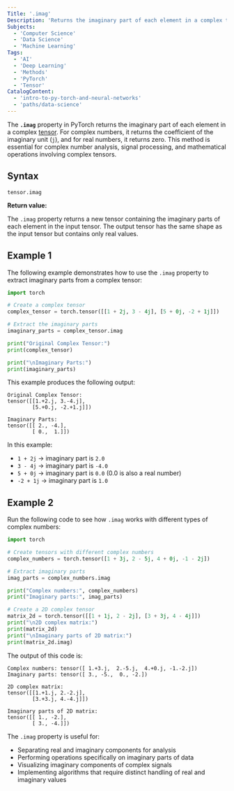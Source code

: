 ```yaml
---
Title: '.imag'
Description: 'Returns the imaginary part of each element in a complex tensor.'
Subjects:
  - 'Computer Science'
  - 'Data Science'
  - 'Machine Learning'
Tags:
  - 'AI'
  - 'Deep Learning'
  - 'Methods'
  - 'PyTorch'
  - 'Tensor'
CatalogContent:
  - 'intro-to-py-torch-and-neural-networks'
  - 'paths/data-science'
---
```


The **`.imag`** property in PyTorch returns the imaginary part of each element in a complex [tensor](https://www.codecademy.com/resources/docs/pytorch/tensors). For complex numbers, it returns the coefficient of the imaginary unit (`j`), and for real numbers, it returns zero. This method is essential for complex number analysis, signal processing, and mathematical operations involving complex tensors.

## Syntax

```pseudo
tensor.imag
```

**Return value:**

The `.imag` property returns a new tensor containing the imaginary parts of each element in the input tensor. The output tensor has the same shape as the input tensor but contains only real values.

## Example 1

The following example demonstrates how to use the `.imag` property to extract imaginary parts from a complex tensor:

```py
import torch

# Create a complex tensor
complex_tensor = torch.tensor([[1 + 2j, 3 - 4j], [5 + 0j, -2 + 1j]])

# Extract the imaginary parts
imaginary_parts = complex_tensor.imag

print("Original Complex Tensor:")
print(complex_tensor)

print("\nImaginary Parts:")
print(imaginary_parts)
```

This example produces the following output:

```shell
Original Complex Tensor:
tensor([[1.+2.j, 3.-4.j],
        [5.+0.j, -2.+1.j]])

Imaginary Parts:
tensor([[ 2., -4.],
        [ 0.,  1.]])
```

In this example:

- `1 + 2j` → imaginary part is `2.0`
- `3 - 4j` → imaginary part is `-4.0`
- `5 + 0j` → imaginary part is `0.0` (0.0 is also a real number)
- `-2 + 1j` → imaginary part is `1.0`

## Example 2

Run the following code to see how `.imag` works with different types of complex numbers:

```py
import torch

# Create tensors with different complex numbers
complex_numbers = torch.tensor([1 + 3j, 2 - 5j, 4 + 0j, -1 - 2j])

# Extract imaginary parts
imag_parts = complex_numbers.imag

print("Complex numbers:", complex_numbers)
print("Imaginary parts:", imag_parts)

# Create a 2D complex tensor
matrix_2d = torch.tensor([[1 + 1j, 2 - 2j], [3 + 3j, 4 - 4j]])
print("\n2D complex matrix:")
print(matrix_2d)
print("\nImaginary parts of 2D matrix:")
print(matrix_2d.imag)
```

The output of this code is:

```shell
Complex numbers: tensor([ 1.+3.j,  2.-5.j,  4.+0.j, -1.-2.j])
Imaginary parts: tensor([ 3., -5.,  0., -2.])

2D complex matrix:
tensor([[1.+1.j, 2.-2.j],
        [3.+3.j, 4.-4.j]])

Imaginary parts of 2D matrix:
tensor([[ 1., -2.],
        [ 3., -4.]])
```

The `.imag` property is useful for:

- Separating real and imaginary components for analysis
- Performing operations specifically on imaginary parts of data
- Visualizing imaginary components of complex signals
- Implementing algorithms that require distinct handling of real and imaginary values
